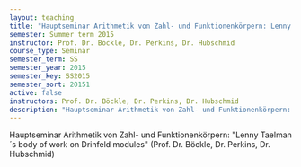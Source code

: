 ```yaml
---
layout: teaching
title: "Hauptseminar Arithmetik von Zahl- und Funktionenkörpern: Lenny Taelman´s body of work on Drinfeld modules (Prof. Dr. Böckle, Dr. Perkins, Dr. Hubschmid)"
semester: Summer term 2015
instructor: Prof. Dr. Böckle, Dr. Perkins, Dr. Hubschmid
course_type: Seminar
semester_term: SS
semester_year: 2015
semester_key: SS2015
semester_sort: 20151
active: false
instructors: Prof. Dr. Böckle, Dr. Perkins, Dr. Hubschmid
description: "Hauptseminar Arithmetik von Zahl- und Funktionenkörpern: Lenny Taelman´s body of work on Drinfeld modules (Prof. Dr. Böckle, Dr. Perkins, Dr. Hubschmid)"
---
```


Hauptseminar Arithmetik von Zahl- und Funktionenkörpern: "Lenny Taelman´s body of work on Drinfeld modules" (Prof. Dr. Böckle, Dr. Perkins, Dr. Hubschmid)

